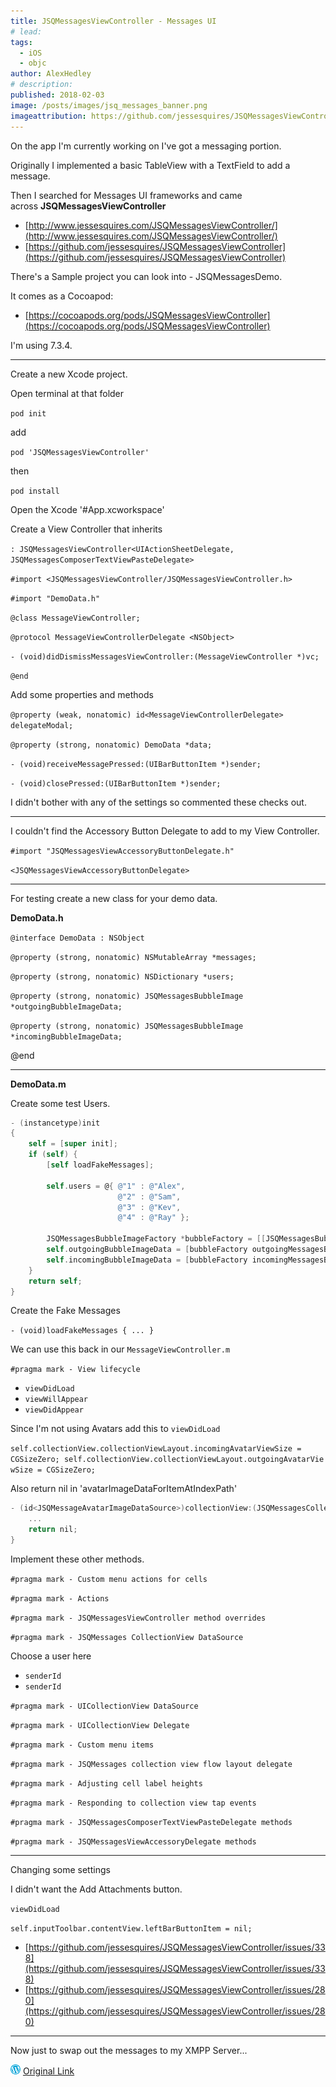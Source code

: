 ```yaml
---
title: JSQMessagesViewController - Messages UI
# lead:
tags:
  - iOS
  - objc
author: AlexHedley
# description:
published: 2018-02-03
image: /posts/images/jsq_messages_banner.png
imageattribution: https://github.com/jessesquires/JSQMessagesViewController
---
```


On the app I'm currently working on I've got a messaging portion.

Originally I implemented a basic TableView with a TextField to add a message.

Then I searched for Messages UI frameworks and came across **JSQMessagesViewController**

- [http://www.jessesquires.com/JSQMessagesViewController/](http://www.jessesquires.com/JSQMessagesViewController/)
- [https://github.com/jessesquires/JSQMessagesViewController](https://github.com/jessesquires/JSQMessagesViewController)

There's a Sample project you can look into - JSQMessagesDemo.

It comes as a Cocoapod:

- [https://cocoapods.org/pods/JSQMessagesViewController](https://cocoapods.org/pods/JSQMessagesViewController)

I'm using 7.3.4.

---

Create a new Xcode project.

Open terminal at that folder

`pod init`

add

`pod 'JSQMessagesViewController'`

then

`pod install`

Open the Xcode '#App.xcworkspace'

Create a View Controller that inherits

`: JSQMessagesViewController<UIActionSheetDelegate, JSQMessagesComposerTextViewPasteDelegate>`

`#import <JSQMessagesViewController/JSQMessagesViewController.h>`

`#import "DemoData.h"`

`@class MessageViewController;`

`@protocol MessageViewControllerDelegate <NSObject>`

`- (void)didDismissMessagesViewController:(MessageViewController *)vc;`

`@end`

Add some properties and methods

`@property (weak, nonatomic) id<MessageViewControllerDelegate> delegateModal;`

`@property (strong, nonatomic) DemoData *data;`

`- (void)receiveMessagePressed:(UIBarButtonItem *)sender;`

`- (void)closePressed:(UIBarButtonItem *)sender;`

I didn't bother with any of the settings so commented these checks out.

---

I couldn't find the Accessory Button Delegate to add to my View Controller.

`#import "JSQMessagesViewAccessoryButtonDelegate.h"`

`<JSQMessagesViewAccessoryButtonDelegate>`

---

For testing create a new class for your demo data.

**DemoData.h**

`@interface DemoData : NSObject`

`@property (strong, nonatomic) NSMutableArray *messages;`

`@property (strong, nonatomic) NSDictionary *users;`

`@property (strong, nonatomic) JSQMessagesBubbleImage *outgoingBubbleImageData;`

`@property (strong, nonatomic) JSQMessagesBubbleImage *incomingBubbleImageData;`

@end

---

**DemoData.m**

Create some test Users.

```objectivec
- (instancetype)init
{
    self = [super init];
    if (self) {  
        [self loadFakeMessages];

        self.users = @{ @"1" : @"Alex",
                        @"2" : @"Sam",
                        @"3" : @"Kev",
                        @"4" : @"Ray" };

        JSQMessagesBubbleImageFactory *bubbleFactory = [[JSQMessagesBubbleImageFactory alloc] init];       
        self.outgoingBubbleImageData = [bubbleFactory outgoingMessagesBubbleImageWithColor:[UIColor jsq_messageBubbleLightGrayColor]];
        self.incomingBubbleImageData = [bubbleFactory incomingMessagesBubbleImageWithColor:[UIColor jsq_messageBubbleGreenColor]];
    }
    return self;
}
```

Create the Fake Messages

`- (void)loadFakeMessages { ... }`

We can use this back in our `MessageViewController.m`

`#pragma mark - View lifecycle`

- `viewDidLoad`
- `viewWillAppear`
- `viewDidAppear`

Since I'm not using Avatars add this to `viewDidLoad`

`self.collectionView.collectionViewLayout.incomingAvatarViewSize = CGSizeZero; self.collectionView.collectionViewLayout.outgoingAvatarViewSize = CGSizeZero;`

Also return nil in 'avatarImageDataForItemAtIndexPath'

```objectivec
- (id<JSQMessageAvatarImageDataSource>)collectionView:(JSQMessagesCollectionView \*)collectionView avatarImageDataForItemAtIndexPath:(NSIndexPath \*)indexPath {
    ...
    return nil;
}
```

Implement these other methods.

`#pragma mark - Custom menu actions for cells`

`#pragma mark - Actions`

`#pragma mark - JSQMessagesViewController method overrides`

`#pragma mark - JSQMessages CollectionView DataSource`

Choose a user here

- `senderId`
- `senderId`

`#pragma mark - UICollectionView DataSource`

`#pragma mark - UICollectionView Delegate`

`#pragma mark - Custom menu items`

`#pragma mark - JSQMessages collection view flow layout delegate`

`#pragma mark - Adjusting cell label heights`

`#pragma mark - Responding to collection view tap events`

`#pragma mark - JSQMessagesComposerTextViewPasteDelegate methods`

`#pragma mark - JSQMessagesViewAccessoryDelegate methods`

---

Changing some settings

I didn't want the Add Attachments button.

`viewDidLoad`

`self.inputToolbar.contentView.leftBarButtonItem = nil;`

- [https://github.com/jessesquires/JSQMessagesViewController/issues/338](https://github.com/jessesquires/JSQMessagesViewController/issues/338)
- [https://github.com/jessesquires/JSQMessagesViewController/issues/280](https://github.com/jessesquires/JSQMessagesViewController/issues/280)

---

Now just to swap out the messages to my XMPP Server...

![Wordpress](../images/wordpress.png "Wordpress") [Original Link](https://alexhedley.wordpress.com/2018/02/03/jsqmessagesviewcontroller-messages-ui/)
